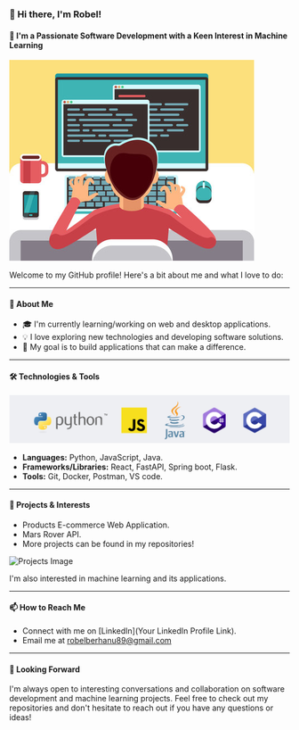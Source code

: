 ### 👋 Hi there, I'm Robel!

#### 🌱 I'm a Passionate Software Development with a Keen Interest in Machine Learning

![Banner Image](https://github.com/robelberhanu/myImages/blob/main/coder.jpg?raw=true) <!-- Replace with the URL of a banner image that represents you or your interests -->

Welcome to my GitHub profile! Here's a bit about me and what I love to do:

---

#### 🚀 About Me
- 🎓 I'm currently learning/working on web and desktop applications.
- 💡 I love exploring new technologies and developing software solutions.
- 🎯 My goal is to build applications that can make a difference.

---

#### 🛠️ Technologies & Tools
![Technologies Image](https://github.com/robelberhanu/myImages/blob/main/languages.png?raw=true) <!-- Replace with an image that represents the technologies you use -->

- **Languages:** Python, JavaScript, Java.
- **Frameworks/Libraries:** React, FastAPI, Spring boot, Flask.
- **Tools:** Git, Docker, Postman, VS code.

---

#### 🤖 Projects & Interests
- Products E-commerce Web Application.
- Mars Rover API.
- More projects can be found in my repositories!

![Projects Image](URL_to_projects_image) <!-- Replace with an image showcasing your projects or interests -->

I'm also interested in machine learning and its applications.

---

#### 📫 How to Reach Me
<!-- ![Contact Image](URL_to_contact_image) <!-- Replace with an image that signifies contact or networking -->

- Connect with me on [LinkedIn](Your LinkedIn Profile Link).
- Email me at robelberhanu89@gmail.com

---

#### 💼 Looking Forward
I'm always open to interesting conversations and collaboration on software development and machine learning projects. Feel free to check out my repositories and don't hesitate to reach out if you have any questions or ideas!




